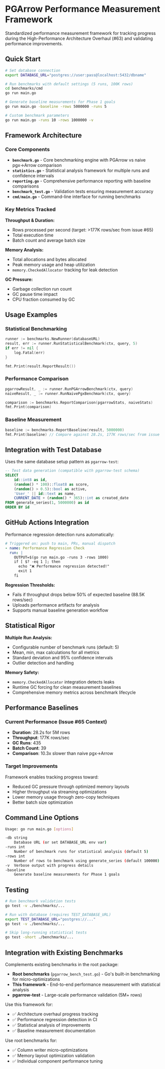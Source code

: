 # PGArrow Performance Measurement Framework

Standardized performance measurement framework for tracking progress during the High-Performance Architecture Overhaul (#63) and validating performance improvements.

## Quick Start

```bash
# Set database connection
export DATABASE_URL="postgres://user:pass@localhost:5432/dbname"

# Run benchmarks with default settings (5 runs, 100K rows)
cd benchmarks/cmd
go run main.go

# Generate baseline measurements for Phase 1 goals
go run main.go -baseline -rows 5000000 -runs 5

# Custom benchmark parameters
go run main.go -runs 10 -rows 1000000 -v
```

## Framework Architecture

### Core Components

- **`benchmark.go`** - Core benchmarking engine with PGArrow vs naive pgx→Arrow comparison
- **`statistics.go`** - Statistical analysis framework for multiple runs and confidence intervals  
- **`reporting.go`** - Comprehensive performance reporting with baseline comparisons
- **`benchmark_test.go`** - Validation tests ensuring measurement accuracy
- **`cmd/main.go`** - Command-line interface for running benchmarks

### Key Metrics Tracked

**Throughput & Duration:**
- Rows processed per second (target: >177K rows/sec from issue #65)
- Total execution time
- Batch count and average batch size

**Memory Analysis:**
- Total allocations and bytes allocated  
- Peak memory usage and heap utilization
- `memory.CheckedAllocator` tracking for leak detection

**GC Pressure:**
- Garbage collection run count
- GC pause time impact
- CPU fraction consumed by GC

## Usage Examples

### Statistical Benchmarking

```go
runner := benchmarks.NewRunner(databaseURL)
result, err := runner.RunStatisticalBenchmark(ctx, query, 5)
if err != nil {
    log.Fatal(err)
}

fmt.Print(result.ReportResult())
```

### Performance Comparison

```go
pgarrowResult, _ := runner.RunPGArrowBenchmark(ctx, query)
naiveResult, _ := runner.RunNaivePgxBenchmark(ctx, query)

comparison := benchmarks.ReportComparison(pgarrowStats, naiveStats)
fmt.Print(comparison)
```

### Baseline Measurement

```go
baseline := benchmarks.ReportBaseline(result, 5000000)
fmt.Print(baseline) // Compare against 28.2s, 177K rows/sec from issue context
```

## Integration with Test Database

Uses the same database setup pattern as `pgarrow-test`:

```sql
-- Test data generation (compatible with pgarrow-test schema)
SELECT 
    id::int8 as id,
    (random() * 100)::float8 as score,
    (random() > 0.5)::bool as active,
    'User_' || id::text as name,
    CURRENT_DATE + (random() * 365)::int as created_date
FROM generate_series(1, 5000000) as id
ORDER BY id
```

## GitHub Actions Integration

Performance regression detection runs automatically:

```yaml
# Triggered on: push to main, PRs, manual dispatch
- name: Performance Regression Check
  run: |
    OUTPUT=$(go run main.go -runs 3 -rows 1000)
    if [ $? -eq 1 ]; then
      echo "❌ Performance regression detected!"
      exit 1
    fi
```

**Regression Thresholds:**
- Fails if throughput drops below 50% of expected baseline (88.5K rows/sec)
- Uploads performance artifacts for analysis
- Supports manual baseline generation workflow

## Statistical Rigor

**Multiple Run Analysis:**
- Configurable number of benchmark runs (default: 5)
- Mean, min, max calculations for all metrics
- Standard deviation and 95% confidence intervals
- Outlier detection and handling

**Memory Safety:**
- `memory.CheckedAllocator` integration detects leaks
- Runtime GC forcing for clean measurement baselines
- Comprehensive memory metrics across benchmark lifecycle

## Performance Baselines

### Current Performance (Issue #65 Context)
- **Duration**: 28.2s for 5M rows
- **Throughput**: 177K rows/sec  
- **GC Runs**: 435
- **Batch Count**: 39
- **Comparison**: 10.3x slower than naive pgx→Arrow

### Target Improvements
Framework enables tracking progress toward:
- Reduced GC pressure through optimized memory layouts
- Higher throughput via streaming optimizations
- Lower memory usage through zero-copy techniques
- Better batch size optimization

## Command Line Options

```bash
Usage: go run main.go [options]

-db string
    Database URL (or set DATABASE_URL env var)
-runs int
    Number of benchmark runs for statistical analysis (default 5)
-rows int
    Number of rows to benchmark using generate_series (default 100000)
-v  Verbose output with progress details
-baseline
    Generate baseline measurements for Phase 1 goals
```

## Testing

```bash
# Run benchmark validation tests
go test -v ./benchmarks/...

# Run with database (requires TEST_DATABASE_URL)
export TEST_DATABASE_URL="postgres://..."
go test -v ./benchmarks/...

# Skip long-running statistical tests
go test -short ./benchmarks/...
```

## Integration with Existing Benchmarks

Complements existing benchmarks in the root package:
- **Root benchmarks** (`pgarrow_bench_test.go`) - Go's built-in benchmarking for micro-optimizations
- **This framework** - End-to-end performance measurement with statistical analysis
- **pgarrow-test** - Large-scale performance validation (5M+ rows)

Use this framework for:
- ✅ Architecture overhaul progress tracking
- ✅ Performance regression detection in CI
- ✅ Statistical analysis of improvements
- ✅ Baseline measurement documentation

Use root benchmarks for:
- ✅ Column writer micro-optimizations  
- ✅ Memory layout optimization validation
- ✅ Individual component performance tuning